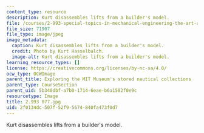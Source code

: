 ```yaml
---
content_type: resource
description: Kurt disassembles lifts from a builder's model.
file: /courses/2-993-special-topics-in-mechanical-engineering-the-art-and-science-of-boat-design-january-iap-2007/2f0134dc507f52f95674840fa473f0d7_2993077.jpg
file_size: 71907
file_type: image/jpeg
image_metadata:
  caption: Kurt disassembles lifts from a builder's model.
  credit: Photo by Kurt Hasselbalch.
  image-alt: Kurt disassembles lifts from a builder's model.
learning_resource_types: []
license: https://creativecommons.org/licenses/by-nc-sa/4.0/
ocw_type: OCWImage
parent_title: Exploring the MIT Museum's stored nautical collections
parent_type: CourseSection
parent_uid: 5b340dbf-a7b0-1714-6eae-b6a1582f0e9c
resourcetype: Image
title: 2.993 077.jpg
uid: 2f0134dc-507f-52f9-5674-840fa473f0d7
---
```

Kurt disassembles lifts from a builder's model.
